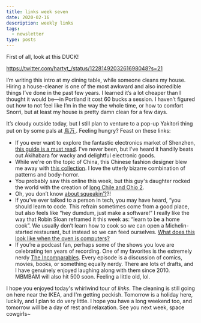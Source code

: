 ```yaml
---
title: links week seven
date: 2020-02-16
description: weekly links
tags:
  - newsletter
type: posts
---
```


First of all, look at this DUCK!

https://twitter.com/hartyt_/status/1228149203261698048?s=21

I’m writing this intro at my dining table, while someone cleans my house. Hiring a house-cleaner is one of the most awkward and also incredible things I’ve done in the past few years. I learned it’s a lot cheaper than I thought it would be—in Portland it cost 60 bucks a session. I haven’t figured out how to not feel like I’m in the way the whole time, or how to comfort Snorri, but at least my house is pretty damn clean for a few days.

It’s cloudy outside today, but I still plan to venture to a pop-up Yakitori thing put on by some pals at [鳥万
](https://www.instagram.com/torimancal/). Feeling hungry? Feast on these links:

- If you ever want to explore the fantastic electronics market of Shenzhen, [this guide is a must read](https://bunniefoo.com/bunnie/essential/essential-guide-shenzhen-web.pdf). I've never been, but I've heard it handily beats out Akihabara for wacky and delightful electronic goods.
- While we're on the topic of China, this Chinese fashion designer blew me away with [this collection](https://coolhunting.com/style/penultimates-dazzling-diy-influenced-collection/). I love the utterly bizarre combination of patterns and body-horror.
- You probably saw this online this week, but this guy's daughter rocked the world with the creation of [long Chile and Ohio 2](https://twitter.com/craigcalcaterra/status/1227594895747141632?s=12).
- Oh, you don’t know [about squeakin’?](https://www.youtube.com/watch?v=fg4Dyx3XXDg)?!
- If you’ve ever talked to a person in tech, you may have heard, “you should learn to code. This refrain sometimes come from a good place, but also feels like “hey dumdum, just make a software!” I really like the way that Robin Sloan reframed it this week as: “learn to be a home cook”. We usually don’t learn how to cook so we can open a Michelin-started restaurant, but instead so we can feed ourselves. [What does this look like when the oven is computers?](https://www.robinsloan.com/notes/home-cooked-app/)
- If you’re a podcast fan, perhaps some of the shows you love are celebrating ten years of recording. One of my favorites is the extremely nerdy [The Incomparables](https://overcast.fm/+kMZLu2m8). Every episode is a discussion of comics, movies, books, or something equally nerdy. There are lots of drafts, and I have genuinely enjoyed laughing along with them since 2010. MBMBAM will also hit 500 soon. Feeling a little old, lol.

I hope you enjoyed today's whirlwind tour of _links_. The cleaning is still going on here near the IKEA, and I'm getting peckish. Tomorrow is a holiday here, luckily, and I plan to do very little. I hope you have a long weekend too, and tomorrow will be a day of rest and relaxation. See you next week, space cowgirls~